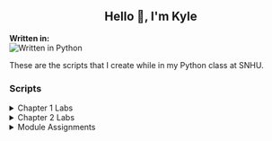 ## <div align="center" style="border:none;">Hello 👋, I'm Kyle</div>

**Written in:**
\
![Written in Python](https://img.shields.io/badge/Python-3776AB?style=for-the-badge&logo=python&logoColor=white)

These are the scripts that I create while in my Python class at SNHU.

### Scripts

<details>
<summary>Chapter 1 Labs</summary>

**Lab 1.9**
\
Asks the user for 4 inputs. Then outputs a short story using those 4 inputs.

**Lab 1.10**
\
Asks the user for an integer. Then outputs the users input, then outputs it squared, then cubed. Asks the user for another integer and takes both integers and finds the sum and product. Outputs the sum and product.

**Lab 1.21**
\
Uses integers inputted by user and assigns them to variables user_num and x, then outputs user_num divided by x 3 times.

**Lab 1.22**
\
Uses inputs age (years), weight (pounds), heart rate (beats per minute), and time (minutes), respectively. Outputs the average calories burned for a person given those inputs. Then uses the floating-point value to show two digits after the decimal point.

**Lab 1.23**
\
Prompts the user to input an integer between 32 and 126, a float, a character, and a string, storing each into separate variables. Then, outputs those four values on a single line separated by a space. Then outputs those variables in reverse order. Then converts the integer into a character and outputs the character.
</details>

<details>
<summary>Chapter 2 Labs</summary>

**Lab 2.12**
\
Prompts the user to input their full name (ex Kyle William Reddoch). Outputs the name in format (Reddoch, K.W.) if middle name is present, if not present, then outputs in format (Reddoch, K.).

**Lab 2.13**
\
Prompts user for input (ex. h Monday). Then outputs how many "h" are in the second phrase (Monday).

**Lab 2.14**
\
Prompts users to input favorite color, flower, and number. Creates 2 password combos using the inputs. Then calculates how many characters in each password.
</details>

<details>
<summary>Module Assignments</summary>

**NameAge.py**
\
Prompts the user for their name and age. Then outputs what year they were born. (For this assignment, it didn't require us to check to see if the user already had a birthday or not)
</details>